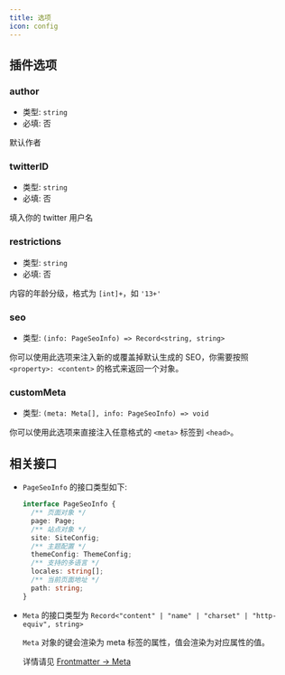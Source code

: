 ```yaml
---
title: 选项
icon: config
---
```


## 插件选项

### author

- 类型: `string`
- 必填: 否

默认作者

### twitterID

- 类型: `string`
- 必填: 否

填入你的 twitter 用户名

### restrictions

- 类型: `string`
- 必填: 否

内容的年龄分级，格式为 `[int]+`，如 `'13+'`

### seo

- 类型: `(info: PageSeoInfo) => Record<string, string>`

你可以使用此选项来注入新的或覆盖掉默认生成的 SEO，你需要按照 `<property>: <content>` 的格式来返回一个对象。

### customMeta

- 类型: `(meta: Meta[], info: PageSeoInfo) => void`

你可以使用此选项来直接注入任意格式的 `<meta>` 标签到 `<head>`。

## 相关接口

- `PageSeoInfo` 的接口类型如下:

  ```ts
  interface PageSeoInfo {
    /** 页面对象 */
    page: Page;
    /** 站点对象 */
    site: SiteConfig;
    /** 主题配置 */
    themeConfig: ThemeConfig;
    /** 支持的多语言 */
    locales: string[];
    /** 当前页面地址 */
    path: string;
  }
  ```

- `Meta` 的接口类型为 `Record<"content" | "name" | "charset" | "http-equiv", string>`

  `Meta` 对象的键会渲染为 meta 标签的属性，值会渲染为对应属性的值。

  详情请见 [Frontmatter → Meta](https://v1.vuepress.vuejs.org/zh/guide/frontmatter.html#meta)
